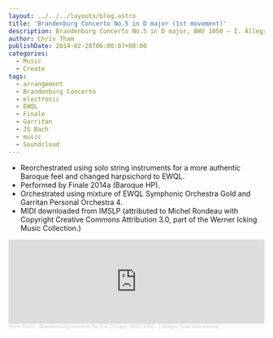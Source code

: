 ```yaml
---
layout: ../../../layouts/blog.astro
title: 'Brandenburg Concerto No.5 in D major (1st movement)'
description: Brandenburg Concerto No.5 in D major, BWV 1050 – I. Allegro [solo instruments]
author: Chris Tham
publishDate: 2014-02-28T06:00:07+00:00
categories:
  - Music
  - Create
tags:
  - arrangement
  - Brandenburg Concerto
  - electronic
  - EWQL
  - Finale
  - Garritan
  - JS Bach
  - music
  - Soundcloud
---
```

* Reorchestrated using solo string instruments for a more authentic Baroque feel and changed harpsichord to EWQL.
* Performed by Finale 2014a (Baroque HP).
* Orchestrated using mixture of EWQL Symphonic Orchestra Gold and Garritan Personal Orchestra 4.
* MIDI downloaded from IMSLP (attributed to Michel Rondeau with Copyright Creative Commons Attribution 3.0, part of the Werner Icking Music Collection.)

<iframe width="100%" height="166" scrolling="no" frameborder="no" allow="autoplay" src="https://w.soundcloud.com/player/?url=https%3A//api.soundcloud.com/tracks/137440462&color=%23ff5500&auto_play=false&hide_related=false&show_comments=true&show_user=true&show_reposts=false&show_teaser=true"></iframe><div style="font-size: 10px; color: #cccccc;line-break: anywhere;word-break: normal;overflow: hidden;white-space: nowrap;text-overflow: ellipsis; font-family: Interstate,Lucida Grande,Lucida Sans Unicode,Lucida Sans,Garuda,Verdana,Tahoma,sans-serif;font-weight: 100;"><a href="https://soundcloud.com/chris-tham" title="Chris Tham" target="_blank" style="color: #cccccc; text-decoration: none;">Chris Tham</a> · <a href="https://soundcloud.com/chris-tham/brandenburg-concerto-no-5-in" title="Brandenburg Concerto No.5 in D major, BWV 1050 - I. Allegro [solo instruments]" target="_blank" style="color: #cccccc; text-decoration: none;">Brandenburg Concerto No.5 in D major, BWV 1050 - I. Allegro [solo instruments]</a></div>
